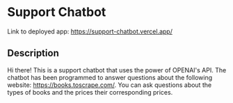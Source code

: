# Support Chatbot

Link to deployed app: https://support-chatbot.vercel.app/ 

## Description
Hi there! This is a support chatbot that uses the power of OPENAI's API. The chatbot has been programmed to answer questions about the following website: https://books.toscrape.com/. You can ask questions about the types of books and the prices their corresponding prices. 

